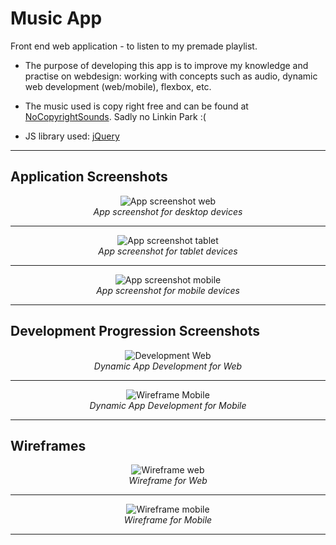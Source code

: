 # Music App

Front end web application - to listen to my premade playlist.

- The purpose of developing this app is to improve my knowledge and practise on webdesign: working with concepts such as audio, dynamic web development (web/mobile), flexbox, etc.

- The music used is copy right free and can be found at [NoCopyrightSounds]('http://ncs.io'). Sadly no Linkin Park :(

- JS library used: [jQuery]('https://jquery.com')

---

## Application Screenshots

<p align="center">
  <img src="img/app2.JPG?raw=true" alt="App screenshot web"/>
  <br>
  <i>App screenshot for desktop devices</i>
</p>

---

<p align="center">
  <img src="img/app3.JPG?raw=true" alt="App screenshot tablet"/>
  <br>
  <i>App screenshot for tablet devices</i>
</p>

---

<p align="center">
  <img src="img/app4.JPG?raw=true" alt="App screenshot mobile"/>
  <br>
  <i>App screenshot for mobile devices</i>
</p>

---

## Development Progression Screenshots

<p align="center">
  <img src="img/development1.JPG?raw=true" alt="Development Web"/>
  <br>
  <i>Dynamic App Development for Web</i>
</p>

---

<p align="center">
  <img src="img/development2.JPG?raw=true" alt="Wireframe Mobile"/>
  <br>
  <i>Dynamic App Development for Mobile</i>
</p>

---

## Wireframes

<p align="center">
  <img src="img/wireframe-web.JPG?raw=true" alt="Wireframe web"/>
  <br>
  <i>Wireframe for Web</i>
</p>

---

<p align="center">
  <img src="img/wireframe-mobile.JPG?raw=true" alt="Wireframe mobile"/>
  <br>
  <i>Wireframe for Mobile</i>
</p>

---
